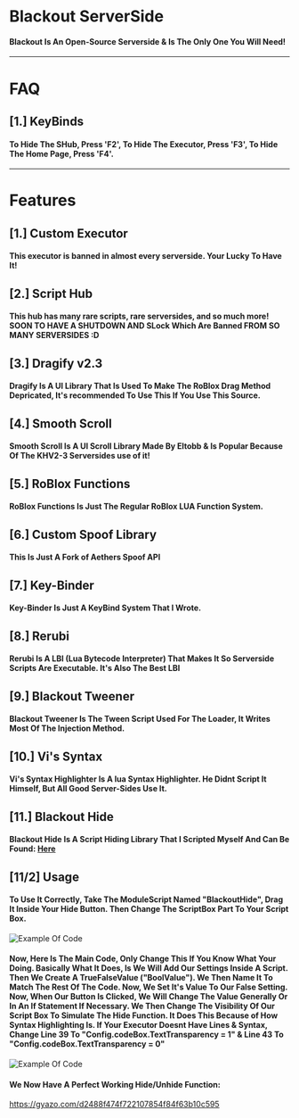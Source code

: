 # Blackout ServerSide

#### Blackout Is An Open-Source Serverside & Is The Only One You Will Need!

----------------

# FAQ

## [1.] KeyBinds
#### To Hide The SHub, Press 'F2', To Hide The Executor, Press 'F3', To Hide The Home Page, Press 'F4'.

----------------

# Features

## [1.] Custom Executor
#### This executor is banned in almost every serverside. Your Lucky To Have It!

## [2.] Script Hub
#### This hub has many rare scripts, rare serversides, and so much more! SOON TO HAVE A SHUTDOWN AND SLock Which Are Banned FROM SO MANY SERVERSIDES :D

## [3.] Dragify v2.3
#### Dragify Is A UI Library That Is Used To Make The RoBlox Drag Method Depricated, It's recommended To Use This If You Use This Source. 

## [4.] Smooth Scroll
#### Smooth Scroll Is A UI Scroll Library Made By Eltobb & Is Popular Because Of The KHV2-3 Serversides use of it!

## [5.] RoBlox Functions
#### RoBlox Functions Is Just The Regular RoBlox LUA Function System.

## [6.] Custom Spoof Library
#### This Is Just A Fork of Aethers Spoof API

## [7.] Key-Binder
#### Key-Binder Is Just A KeyBind System That I Wrote.

## [8.] Rerubi
#### Rerubi Is A LBI (Lua Bytecode Interpreter) That Makes It So Serverside Scripts Are Executable. It's Also The Best LBI

## [9.] Blackout Tweener
#### Blackout Tweener Is The Tween Script Used For The Loader, It Writes Most Of The Injection Method.

## [10.] Vi's Syntax
#### Vi's Syntax Highlighter Is A lua Syntax Highlighter. He Didnt Script It Himself, But All Good Server-Sides Use It.

## [11.] Blackout Hide
#### Blackout Hide Is A Script Hiding Library That I Scripted Myself And Can Be Found: [Here](https://roblox.com/library/6119160345 "It's Open-Source & Possibly The Best Hide Module.")

## [11/2] Usage
#### To Use It Correctly, Take The ModuleScript Named "BlackoutHide", Drag It Inside Your Hide Button. Then Change The ScriptBox Part To Your Script Box. 
![Example Of Code](https://media.discordapp.net/attachments/790270122451402813/790683155324731413/unknown.png?width=1045&height=513)

#### Now, Here Is The Main Code, Only Change This If You Know What Your Doing. Basically What It Does, Is We Will Add Our Settings Inside A Script. Then We Create A TrueFalseValue ("BoolValue"). We Then Name It To Match The Rest Of The Code. Now, We Set It's Value To Our False Setting. Now, When Our Button Is Clicked, We Will Change The Value Generally Or In An If Statement If Necessary. We Then Change The Visibility Of Our Script Box To Simulate The Hide Function. It Does This Because of How Syntax Highlighting Is. If Your Executor Doesnt Have Lines & Syntax, Change Line 39 To "Config.codeBox.TextTransparency = 1" & Line 43 To "Config.codeBox.TextTransparency = 0"
![Example Of Code](https://media.discordapp.net/attachments/788116949343010897/790775754052993034/unknown.png?width=675&height=513)

#### We Now Have A Perfect Working Hide/Unhide Function:
https://gyazo.com/d2488f474f722107854f84f63b10c595
